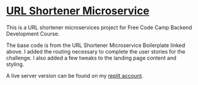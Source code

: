 # [URL Shortener Microservice](https://www.freecodecamp.org/learn/back-end-development-and-apis/back-end-development-and-apis-projects/url-shortener-microservice)

This is a URL shortener microservices project for Free Code Camp Backend Development Course.

The base code is from the URL Shortener Microservice Boilerplate linked above. I added the routing necessary to complete the user stories for the challenge. I also added a few tweaks to the landing page content and styling.

A live server version can be found on my [replit account](https://replit.com/@JacobSwartzentr).